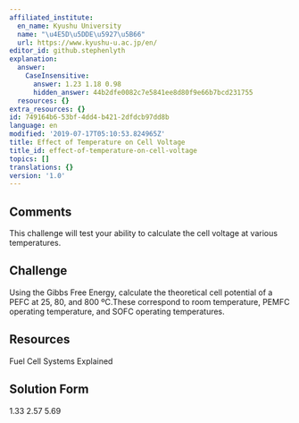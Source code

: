 ```yaml
---
affiliated_institute:
  en_name: Kyushu University
  name: "\u4E5D\u5DDE\u5927\u5B66"
  url: https://www.kyushu-u.ac.jp/en/
editor_id: github.stephenlyth
explanation:
  answer:
    CaseInsensitive:
      answer: 1.23 1.18 0.98
      hidden_answer: 44b2dfe0082c7e5841ee8d80f9e66b7bcd231755
  resources: {}
extra_resources: {}
id: 749164b6-53bf-4dd4-b421-2dfdcb97dd8b
language: en
modified: '2019-07-17T05:10:53.824965Z'
title: Effect of Temperature on Cell Voltage
title_id: effect-of-temperature-on-cell-voltage
topics: []
translations: {}
version: '1.0'
---
```


## Comments

This challenge will test your ability to calculate the cell voltage at various temperatures. 

## Challenge

Using the Gibbs Free Energy, calculate the theoretical cell potential of a PEFC at 25, 80, and 800 ºC.These correspond to room temperature, PEMFC operating temperature, and SOFC operating temperatures.  

## Resources

Fuel Cell Systems Explained

## Solution Form

1.33 2.57 5.69


